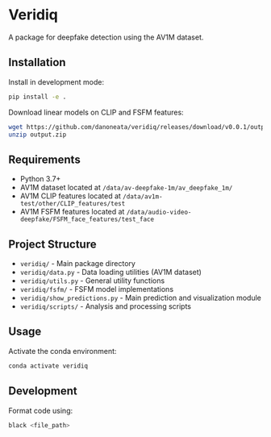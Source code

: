 # Veridiq

A package for deepfake detection using the AV1M dataset.

## Installation

Install in development mode:
```bash
pip install -e .
```

Download linear models on CLIP and FSFM features:
```bash
wget https://github.com/danoneata/veridiq/releases/download/v0.0.1/output.zip
unzip output.zip
```

## Requirements

- Python 3.7+
- AV1M dataset located at `/data/av-deepfake-1m/av_deepfake_1m/`
- AV1M CLIP features located at `/data/av1m-test/other/CLIP_features/test`
- AV1M FSFM features located at `/data/audio-video-deepfake/FSFM_face_features/test_face`

## Project Structure

- `veridiq/` - Main package directory
- `veridiq/data.py` - Data loading utilities (AV1M dataset)
- `veridiq/utils.py` - General utility functions
- `veridiq/fsfm/` - FSFM model implementations
- `veridiq/show_predictions.py` - Main prediction and visualization module
- `veridiq/scripts/` - Analysis and processing scripts

## Usage

Activate the conda environment:
```bash
conda activate veridiq
```

## Development

Format code using:
```bash
black <file_path>
```
